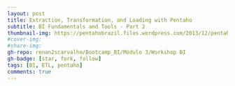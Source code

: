 ```yaml
---
layout: post
title: Extraction, Transformation, and Loading with Pentaho
subtitle: BI Fundamentals and Tools - Part 2
thumbnail-img: https://pentahobrazil.files.wordpress.com/2013/12/pentaho-logo.png
#cover-img: 
#share-img: 
gh-repo: renan2scarvalho/Bootcamp_BI/Módulo 3/Workshop BI
gh-badge: [star, fork, follow]
tags: [BI, ETL, pentaho]
comments: true
---
```

